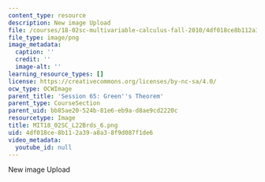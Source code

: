 ```yaml
---
content_type: resource
description: New image Upload
file: /courses/18-02sc-multivariable-calculus-fall-2010/4df018ce8b112a39a8a38f9d087f1de6_MIT18_02SC_L22Brds_6.png
file_type: image/png
image_metadata:
  caption: ''
  credit: ''
  image-alt: ''
learning_resource_types: []
license: https://creativecommons.org/licenses/by-nc-sa/4.0/
ocw_type: OCWImage
parent_title: 'Session 65: Green''s Theorem'
parent_type: CourseSection
parent_uid: bb85ae20-524b-81e6-eb9a-d8ae9cd2220c
resourcetype: Image
title: MIT18_02SC_L22Brds_6.png
uid: 4df018ce-8b11-2a39-a8a3-8f9d087f1de6
video_metadata:
  youtube_id: null
---
```

New image Upload